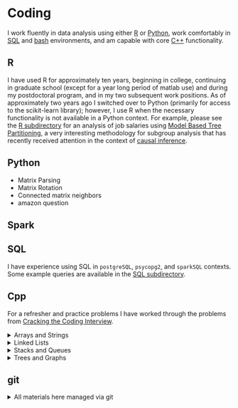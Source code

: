 # Coding

I work fluently in data analysis using either [R](#r) or [Python](#python),
work comfortably in [SQL](#sql) and [bash](https://github.com/pointOfive/Home/tree/master/Compute#open-source-tools) environments,
and am capable with core [C++](#cpp) functionality.

## R

I have used R for approximately ten years, beginning in college, 
continuing in graduate school (except for a year long period of matlab use)
and during my postdoctoral program, and in my two subsequent work positions. 
As of approximately two years ago I switched over to Python (primarily for access to the scikit-learn library); however,
I use R when the necessary functionality is not available in a Python context.
For example, please see the [R subdirectory](https://github.com/pointOfive/Home/tree/master/Code/R) for an analysis
of job salaries using [Model Based Tree Partitioning](http://party.r-forge.r-project.org), a very interesting
methodology for subgroup analysis that has recently received attention in the context of
[causal inference](http://www.pnas.org/content/113/27/7353.full).

## Python

- Matrix Parsing
- Matrix Rotation
- Connected matrix neighbors
- amazon question


## Spark

## SQL

I have experience using SQL in `postgreSQL`, `psycopg2`, and `sparkSQL` contexts.
Some example queries are available in the [SQL subdirectory](https://github.com/pointOfive/Examples/Code/SQL).

## Cpp

For a refresher and practice problems I have worked through the problems from 
[Cracking the Coding Interview](https://technicalyorker.files.wordpress.com/2016/02/cracking-the-coding-interview1.pdf).

<details>
<summary>
Arrays and Strings
</summary>

0. [String Buffer class](Cpp/stringBuffer.h), with
1. [dynamically expandable appending](Cpp/stringBuffer.cpp)
2. [character uniqueness checking](Cpp/uniqueChars.cpp), and
3. [in place string reversal](Cpp/reverseString.cpp) functionality

Using this data structure I implemented the following capabilities

1. [Permutation Checking](Cpp/perm.cpp)
2. [Character Find/Replace](Cpp/replace.cpp)
3. [Simple Compression](Cpp/compress.cpp)
</details>


<details>
<summary>
Linked Lists
</summary>

0. Linked List Node class [linkedListNode.h](Cpp/ll.h) and [linkedListNode.h](Cpp/ll.cpp)

and the following capabilities

1. [Dedup unsorted linked list]
2. [find kth node from end]
3. [Delete node from node]
4. [Partion around node]
5. [Store numbers as linked list]
6. [Check if linked list is looped]
7. [Check if linked list is a palindrome]

</details>


<details>
<summary>
Stacks and Queues
</summary>

0. String buffer class [stringBuffer.h](Cpp/stringBuffer.h) and [stringBuffer.h](Cpp/stringBuffer.cpp)
1. In place [string reversal](Cpp/reverseString.cpp) functionality

</details>


<details>
<summary>
Trees and Graphs
</summary>

0. String buffer class [stringBuffer.h](Cpp/stringBuffer.h) and [stringBuffer.h](Cpp/stringBuffer.cpp)
1. In place [string reversal](Cpp/reverseString.cpp) functionality

</details>




## git

<details>
<summary>
All materials here managed via git
</summary>

```
git pull https://github.com/pointOfive/Home.git
git checkout -b clone_to_edit
rm README.md
# <oops!>
git checkout -- README.md
# <edit README.md>
git status
git add README.md
git commit -m 'updating a file'
git push origin clone_to_edit
git branch -d clone_to_edit
git fetch origin clone_to_edit
git commit -m 'pull'
git branch
git checkout master
git merge clone_to_edit
git branch -D clone_to_edit
git push origin master
git push origin --delete clone_to_edit
git log
```
</details>
